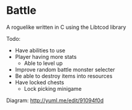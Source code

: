 Battle  
======

A roguelike written in C using the Libtcod library

Todo:
- Have abilities to use
- Player having more stats
	- Able to level up
- Improve random battle monster selecter
- Be able to destroy items into resources
- Have locked chests
	- Lock picking minigame

Diagram: http://yuml.me/edit/91094f0d